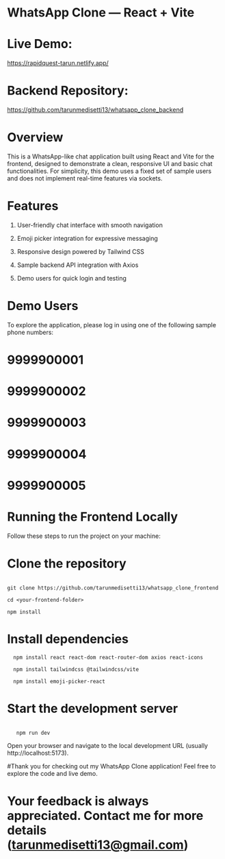# WhatsApp Clone — React + Vite
# Live Demo:
https://rapidquest-tarun.netlify.app/

# Backend Repository:
https://github.com/tarunmedisetti13/whatsapp_clone_backend

# Overview
This is a WhatsApp-like chat application built using React and Vite for the frontend, designed to demonstrate a clean, responsive UI and basic chat functionalities. For simplicity, this demo uses a fixed set of sample users and does not implement real-time features via sockets.

# Features
1. User-friendly chat interface with smooth navigation

2. Emoji picker integration for expressive messaging

3. Responsive design powered by Tailwind CSS

4. Sample backend API integration with Axios

5. Demo users for quick login and testing

# Demo Users
To explore the application, please log in using one of the following sample phone numbers:

#  9999900001

# 9999900002

# 9999900003

# 9999900004

# 9999900005

# Running the Frontend Locally
Follow these steps to run the project on your machine:

# Clone the repository
```

git clone https://github.com/tarunmedisetti13/whatsapp_clone_frontend

cd <your-frontend-folder>

npm install

```

# Install dependencies
```
  npm install react react-dom react-router-dom axios react-icons
  
  npm install tailwindcss @tailwindcss/vite
  
  npm install emoji-picker-react
```
  
# Start the development server
```

   npm run dev
```
   
Open your browser and navigate to the local development URL (usually http://localhost:5173).

#Thank you for checking out my WhatsApp Clone application! Feel free to explore the code and live demo.

# Your feedback is always appreciated. Contact me for more details (tarunmedisetti13@gmail.com)




